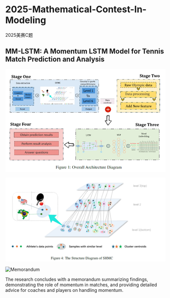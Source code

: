 # 2025-Mathematical-Contest-In-Modeling
2025美赛C题
## MM-LSTM: A Momentum LSTM Model for Tennis Match Prediction and Analysis

![LSTM Structure](pipeline.png)



![Clustering method](SHMC.png)


![Memorandum](figure/memo.png)

The research concludes with a memorandum summarizing findings, demonstrating the role of momentum in matches, and providing detailed advice for coaches and players on handling momentum.

